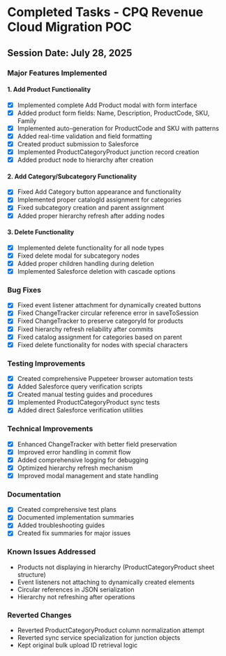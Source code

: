# Completed Tasks - CPQ Revenue Cloud Migration POC

## Session Date: July 28, 2025

### Major Features Implemented

#### 1. Add Product Functionality
- [x] Implemented complete Add Product modal with form interface
- [x] Added product form fields: Name, Description, ProductCode, SKU, Family
- [x] Implemented auto-generation for ProductCode and SKU with patterns
- [x] Added real-time validation and field formatting
- [x] Created product submission to Salesforce
- [x] Implemented ProductCategoryProduct junction record creation
- [x] Added product node to hierarchy after creation

#### 2. Add Category/Subcategory Functionality
- [x] Fixed Add Category button appearance and functionality
- [x] Implemented proper catalogId assignment for categories
- [x] Fixed subcategory creation and parent assignment
- [x] Added proper hierarchy refresh after adding nodes

#### 3. Delete Functionality
- [x] Implemented delete functionality for all node types
- [x] Fixed delete modal for subcategory nodes
- [x] Added proper children handling during deletion
- [x] Implemented Salesforce deletion with cascade options

### Bug Fixes
- [x] Fixed event listener attachment for dynamically created buttons
- [x] Fixed ChangeTracker circular reference error in saveToSession
- [x] Fixed ChangeTracker to preserve categoryId for products
- [x] Fixed hierarchy refresh reliability after commits
- [x] Fixed catalog assignment for categories based on parent
- [x] Fixed delete functionality for nodes with special characters

### Testing Improvements
- [x] Created comprehensive Puppeteer browser automation tests
- [x] Added Salesforce query verification scripts
- [x] Created manual testing guides and procedures
- [x] Implemented ProductCategoryProduct sync tests
- [x] Added direct Salesforce verification utilities

### Technical Improvements
- [x] Enhanced ChangeTracker with better field preservation
- [x] Improved error handling in commit flow
- [x] Added comprehensive logging for debugging
- [x] Optimized hierarchy refresh mechanism
- [x] Improved modal management and state handling

### Documentation
- [x] Created comprehensive test plans
- [x] Documented implementation summaries
- [x] Added troubleshooting guides
- [x] Created fix summaries for major issues

### Known Issues Addressed
- Products not displaying in hierarchy (ProductCategoryProduct sheet structure)
- Event listeners not attaching to dynamically created elements
- Circular references in JSON serialization
- Hierarchy not refreshing after operations

### Reverted Changes
- Reverted ProductCategoryProduct column normalization attempt
- Reverted sync service specialization for junction objects
- Kept original bulk upload ID retrieval logic